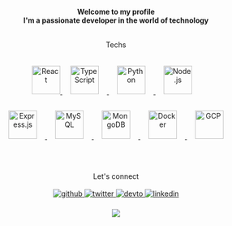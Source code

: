 <link rel="stylesheet" href="style.css">

**<div align="center">Welcome to my profile <br />I'm a passionate developer in the world of technology</div>**
<br/>  

<table width="100%">
  <tr>
    <div align="center">Techs</div>
    <br />
    <div align="center">
      <a href="https://reactjs.org/" class="margin" target="_blank">
        <img src="https://profilinator.rishav.dev/skills-assets/react-original-wordmark.svg" alt="React" height="56" />
      </a> 
      <a href="https://www.typescriptlang.org/" target="_blank">
        <img style="margin: 16px" src="https://profilinator.rishav.dev/skills-assets/typescript-original.svg" alt="TypeScript" height="56" />
      </a>  
      <a href="https://www.python.org/" target="_blank">
       <img style="margin: 16px" src="https://profilinator.rishav.dev/skills-assets/python-original.svg" alt="Python" height="56" />
      </a>  
      <a href="https://nodejs.org/" target="_blank">
        <img style="margin: 16px" src="https://profilinator.rishav.dev/skills-assets/nodejs-original-wordmark.svg" alt="Node.js" height="56" />
      </a> 
      <br/>
      <a href="https://expressjs.com/" target="_blank">
        <img style="margin: 16px" src="https://profilinator.rishav.dev/skills-assets/express-original-wordmark.svg" alt="Express.js" height="56" />
      </a>  
      <a href="https://www.mysql.com/" target="_blank">
        <img style="margin: 16px" src="https://profilinator.rishav.dev/skills-assets/mysql-original-wordmark.svg" alt="MySQL" height="56" />
      </a>  
      <a href="https://www.mongodb.com/" target="_blank">
        <img style="margin: 16px" src="https://profilinator.rishav.dev/skills-assets/mongodb-original-wordmark.svg" alt="MongoDB" height="56" />
      </a>  
      <a href="https://www.docker.com/" target="_blank">
        <img style="margin: 16px" src="https://profilinator.rishav.dev/skills-assets/docker-original-wordmark.svg" alt="Docker" height="56" />
      </a>  
      <a href="https://cloud.google.com/" target="_blank">
        <img style="margin: 16px" src="https://profilinator.rishav.dev/skills-assets/google_cloud-icon.svg" alt="GCP" height="56" />
      </a>  
    </div>
  </tr>
</table>  
<br/>  
<div align="center">Let's connect</div>
<br />
  <div align="center">
    <a href="https://github.com/adrianomolin" target="_blank">
      <img src=https://img.shields.io/badge/github-%2324292e.svg?&style=for-the-badge&logo=github&logoColor=white alt=github style="margin-bottom: 5px;" />
    </a>
    <a href="https://twitter.com/adrianomolinn" target="_blank">
      <img src=https://img.shields.io/badge/twitter-%2300acee.svg?&style=for-the-badge&logo=twitter&logoColor=white alt=twitter style="margin-bottom: 5px;" />
    </a>
    <a href="https://dev.to/adrianomolin" target="_blank">
      <img src=https://img.shields.io/badge/dev.to-%2308090A.svg?&style=for-the-badge&logo=dev.to&logoColor=white alt=devto style="margin-bottom: 5px;" />
    </a>
    <a href="https://linkedin.com/in/adrianomolin" target="_blank">
      <img src=https://img.shields.io/badge/linkedin-%231E77B5.svg?&style=for-the-badge&logo=linkedin&logoColor=white alt=linkedin style="margin-bottom: 5px;" />
    </a>  
</div>
<br/>
<div align="center">
  <img src="https://komarev.com/ghpvc/?username=adrianomolin&&style=flat-square" align="center" />
</div>  
